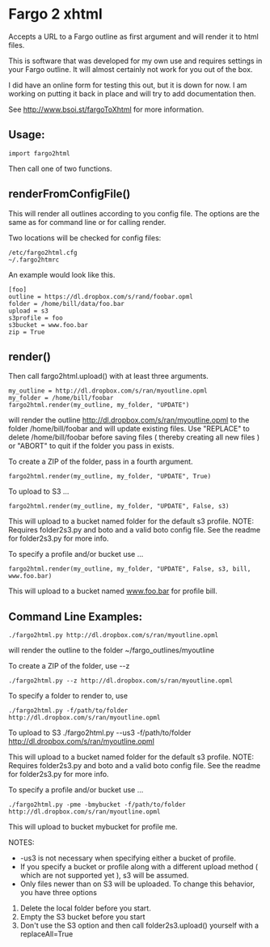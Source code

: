 Fargo 2 xhtml
==============

Accepts a URL to a Fargo outline as first argument and will render it to html files.

This is software that was developed for my own use and requires settings in
your Fargo outline. It will almost certainly not work for you out of the box.

I did have an online form for testing this out, but it is down for now. I am
working on putting it back in place and will try to add documentation then.

See http://www.bsoi.st/fargoToXhtml for more information.

Usage:
-----
    import fargo2html

Then call one of two functions.

renderFromConfigFile()
----------------------
This will render all outlines according to you config file. The options are the
same as for command line or for calling render.

Two locations will be checked for config files:

    /etc/fargo2html.cfg
    ~/.fargo2htmrc

An example would look like this.


    [foo]
    outline = https://dl.dropbox.com/s/rand/foobar.opml
    folder = /home/bill/data/foo.bar
    upload = s3
    s3profile = foo
    s3bucket = www.foo.bar
    zip = True


render()
--------
Then call fargo2html.upload() with at least three arguments.
    
    my_outline = http://dl.dropbox.com/s/ran/myoutline.opml
    my_folder = /home/bill/foobar
    fargo2html.render(my_outline, my_folder, "UPDATE")

will render the outline http://dl.dropbox.com/s/ran/myoutline.opml to the
folder /home/bill/foobar and will update existing files. Use "REPLACE" to
delete /home/bill/foobar before saving files ( thereby creating all new files
) or "ABORT" to quit if the folder you pass in exists.

To create a ZIP of the folder, pass in a fourth argument.

    fargo2html.render(my_outline, my_folder, "UPDATE", True)

To upload to S3 ...

    fargo2html.render(my_outline, my_folder, "UPDATE", False, s3)

This will upload to a bucket named folder for the default s3 profile. NOTE: Requires folder2s3.py and boto and a valid boto config file. See the readme for folder2s3.py for more info.

To specify a profile and/or bucket use ...
    
    fargo2html.render(my_outline, my_folder, "UPDATE", False, s3, bill, www.foo.bar)

This will upload to a bucket named www.foo.bar for profile bill.


Command Line Examples:
---------------------
    ./fargo2html.py http://dl.dropbox.com/s/ran/myoutline.opml

will render the outline to the folder ~/fargo_outlines/myoutline

To create a ZIP of the folder, use --z

    ./fargo2html.py --z http://dl.dropbox.com/s/ran/myoutline.opml

To specify a folder to render to, use

    ./fargo2html.py -f/path/to/folder http://dl.dropbox.com/s/ran/myoutline.opml

To upload to S3
    ./fargo2html.py --us3 -f/path/to/folder http://dl.dropbox.com/s/ran/myoutline.opml

This will upload to a bucket named folder for the default s3 profile. NOTE: Requires folder2s3.py and boto and a valid boto config file. See the readme for folder2s3.py for more info.

To specify a profile and/or bucket use ...

    ./fargo2html.py -pme -bmybucket -f/path/to/folder http://dl.dropbox.com/s/ran/myoutline.opml

This will upload to bucket mybucket for profile me.

NOTES:
* -us3 is not necessary when specifying either a bucket of profile.
* If you specify a bucket or profile along with a different upload method ( which are not supported yet ), s3 will be assumed.
* Only files newer than on S3 will be uploaded. To change this behavior, you have three options
1. Delete the local folder before you start.
2. Empty the S3 bucket before you start
3. Don't use the S3 option and then call folder2s3.upload() yourself with a replaceAll=True


